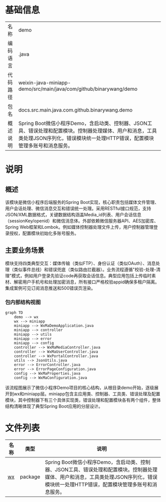 # 基础信息

|      |      |
|------|------|
| 名称 | demo |
| 编码语言 | .java |
| 代码路径 | weixin-java-miniapp-demo/src/main/java/com/github/binarywang/demo |
| 包名 | docs.src.main.java.com.github.binarywang.demo |
| 概述说明 | Spring Boot微信小程序Demo，含启动类、控制器、JSON工具、错误处理和配置模块。控制器处理媒体、用户和消息，工具类处理JSON序列化，错误模块统一处理HTTP错误，配置模块管理多账号和消息服务。 |

# 说明

## 概述  
该模块是微信小程序后端服务的Spring Boot实现，核心职责包括媒体文件管理、用户会话处理、微信消息交互和错误统一处理。采用RESTful接口规范，支持JSON/XML数据格式，关键数据结构涵盖Media_id列表、用户会话信息（sessionKey/openid）和微信消息体。外部依赖微信服务器API、AES加密库、Spring Web框架和Lombok。例如媒体控制器处理文件上传，用户控制器管理登录授权，配置模块初始化多账号服务。

## 主要业务场景  
模块支持四类典型交互：媒体传输（类似FTP）、身份认证（类似OAuth）、消息处理（类似事件总线）和错误兜底（类似路由拦截器）。业务流程遵循"校验-处理-清理"模式，例如用户登录先验证code再获取会话信息。典型应用包括上传临时素材、解密用户手机号和处理加密消息，所有接口严格校验appid确保多租户隔离。集成案例可见订阅消息推送和500错误页渲染。


### 包内部结构视图

```mermaid
graph TD
    demo --> wx
    wx --> miniapp
    miniapp --> WxMaDemoApplication.java
    miniapp --> controller
    miniapp --> utils
    miniapp --> error
    miniapp --> config
    controller --> WxMaMediaController.java
    controller --> WxMaUserController.java
    controller --> WxPortalController.java
    utils --> JsonUtils.java
    error --> ErrorController.java
    error --> ErrorPageConfiguration.java
    config --> WxMaProperties.java
    config --> WxMaConfiguration.java
```

该流程图展示了微信小程序Demo项目的核心结构，从根目录demo开始，逐级展开到wx和miniapp层。miniapp包含主应用类、控制器、工具类、错误处理及配置模块，其中控制器下有三个具体实现类，错误处理和配置模块各有两个组件，整体结构清晰体现了典型Spring Boot应用的分层设计。

# 文件列表

| 名称   | 类型  | 说明 |
|-------|------|-------------|
| [wx](wx/_module.md) | package | Spring Boot微信小程序Demo，含启动类、控制器、JSON工具、错误处理和配置模块。控制器处理媒体、用户和消息，工具类处理JSON序列化，错误模块统一处理HTTP错误，配置模块管理多账号和消息服务。 |


